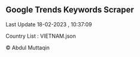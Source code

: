 

## Google Trends Keywords Scraper 
 
Last Update 18-02-2023 , 10:37:09

Country List :
VIETNAM.json



© Abdul Muttaqin 
